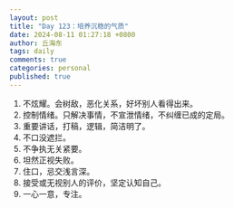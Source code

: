 ```yaml
---
layout: post
title: "Day 123：培养沉稳的气质"
date: 2024-08-11 01:27:18 +0800
author: 丘海东 
tags: daily
comments: true
categories: personal
published: true
---
```

1. 不炫耀。会树敌，恶化关系，好坏别人看得出来。  
2. 控制情绪。只解决事情，不宣泄情绪，不纠缠已成的定局。  
3. 重要讲话，打稿，逻辑，简洁明了。  
4. 不口没遮拦。  
5. 不争执无关紧要。  
6. 坦然正视失败。  
7. 住口，忌交浅言深。  
8. 接受或无视别人的评价，坚定认知自己。  
9. 一心一意，专注。
